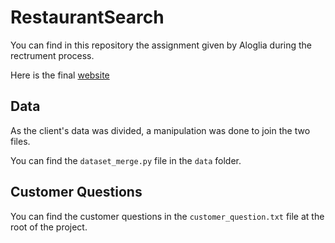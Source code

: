 # RestaurantSearch

You can find in this repository the assignment given by Aloglia during the rectrument process.

Here is the final [website](https://croupile.github.io/RestaurantSearch/)

## Data

As the client's data was divided, a manipulation was done to join the two files.

You can find the ```dataset_merge.py``` file in the ```data``` folder.


## Customer Questions

You can find the customer questions in the ```customer_question.txt``` file at the root of the project.
